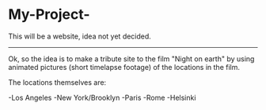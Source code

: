 # My-Project-


This will be a website, idea not yet decided. 


-----


Ok, so the idea is to make a tribute site to the film "Night on earth" by using animated pictures (short timelapse footage) of the locations in the film. 

The locations themselves are:

-Los Angeles
-New York/Brooklyn
-Paris
-Rome
-Helsinki 
